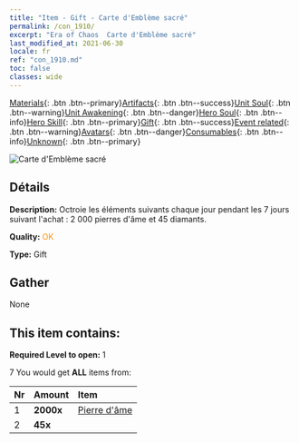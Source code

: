```yaml
---
title: "Item - Gift - Carte d'Emblème sacré"
permalink: /con_1910/
excerpt: "Era of Chaos  Carte d'Emblème sacré"
last_modified_at: 2021-06-30
locale: fr
ref: "con_1910.md"
toc: false
classes: wide
---
```

 [Materials](/ItemsFR/){: .btn .btn--primary}[Artifacts](/ItemsFR/Artifacts/){: .btn .btn--success}[Unit Soul](/ItemsFR/UnitSoul/){: .btn .btn--warning}[Unit Awakening](/ItemsFR/UnitAwakening/){: .btn .btn--danger}[Hero Soul](/ItemsFR/HeroSoul/){: .btn .btn--info}[Hero Skill](/ItemsFR/HeroSkill/){: .btn .btn--primary}[Gift](/ItemsFR/Gift/){: .btn .btn--success}[Event related](/ItemsFR/Events/){: .btn .btn--warning}[Avatars](/ItemsFR/Avatars/){: .btn .btn--danger}[Consumables](/ItemsFR/Consumables/){: .btn .btn--info}[Unknown](/ItemsFR/Unknown/){: .btn .btn--primary}

 ![Carte d'Emblème sacré](/images/t/i_907533.png)

## Détails
 **Description:** Octroie les éléments suivants chaque jour pendant les 7 jours suivant l'achat : 2 000 pierres d'âme et 45 diamants.

 **Quality:** <span style="color: #FF8C00">OK</span>

 **Type:** Gift

## Gather

  None

## This item contains:

 **Required Level to open:** 1

 7 You would get **ALL** items  from:

  | Nr | Amount |     Item    |
  |:---|:-------|:------------|
  | 1 |  **2000x** | [Pierre d'âme ](/ItemsFR/con_923/) |  | 
  | 2 |  **45x** | <i class="fas fa-gem"/> |  | 
